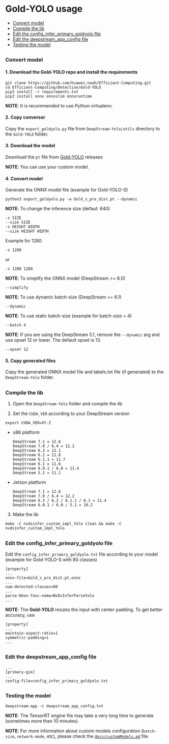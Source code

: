 # Gold-YOLO usage

* [Convert model](#convert-model)
* [Compile the lib](#compile-the-lib)
* [Edit the config_infer_primary_goldyolo file](#edit-the-config_infer_primary_goldyolo-file)
* [Edit the deepstream_app_config file](#edit-the-deepstream_app_config-file)
* [Testing the model](#testing-the-model)

##

### Convert model

#### 1. Download the Gold-YOLO repo and install the requirements

```
git clone https://github.com/huawei-noah/Efficient-Computing.git
cd Efficient-Computing/Detection/Gold-YOLO
pip3 install -r requirements.txt
pip3 install onnx onnxslim onnxruntime
```

**NOTE**: It is recommended to use Python virtualenv.

#### 2. Copy conversor

Copy the `export_goldyolo.py` file from `DeepStream-Yolo/utils` directory to the `Gold-YOLO` folder.

#### 3. Download the model

Download the `pt` file from [Gold-YOLO](https://github.com/huawei-noah/Efficient-Computing/tree/master/Detection/Gold-YOLO) releases

**NOTE**: You can use your custom model.

#### 4. Convert model

Generate the ONNX model file (example for Gold-YOLO-S)

```
python3 export_goldyolo.py -w Gold_s_pre_dist.pt --dynamic
```

**NOTE**: To change the inference size (defaut: 640)

```
-s SIZE
--size SIZE
-s HEIGHT WIDTH
--size HEIGHT WIDTH
```

Example for 1280

```
-s 1280
```

or

```
-s 1280 1280
```

**NOTE**: To simplify the ONNX model (DeepStream >= 6.0)

```
--simplify
```

**NOTE**: To use dynamic batch-size (DeepStream >= 6.1)

```
--dynamic
```

**NOTE**: To use static batch-size (example for batch-size = 4)

```
--batch 4
```

**NOTE**: If you are using the DeepStream 5.1, remove the `--dynamic` arg and use opset 12 or lower. The default opset is 13.

```
--opset 12
```

#### 5. Copy generated files

Copy the generated ONNX model file and labels.txt file (if generated) to the `DeepStream-Yolo` folder.

##

### Compile the lib

1. Open the `DeepStream-Yolo` folder and compile the lib

2. Set the `CUDA_VER` according to your DeepStream version

```
export CUDA_VER=XY.Z
```

* x86 platform

  ```
  DeepStream 7.1 = 12.6
  DeepStream 7.0 / 6.4 = 12.2
  DeepStream 6.3 = 12.1
  DeepStream 6.2 = 11.8
  DeepStream 6.1.1 = 11.7
  DeepStream 6.1 = 11.6
  DeepStream 6.0.1 / 6.0 = 11.4
  DeepStream 5.1 = 11.1
  ```

* Jetson platform

  ```
  DeepStream 7.1 = 12.6
  DeepStream 7.0 / 6.4 = 12.2
  DeepStream 6.3 / 6.2 / 6.1.1 / 6.1 = 11.4
  DeepStream 6.0.1 / 6.0 / 5.1 = 10.2
  ```

3. Make the lib

```
make -C nvdsinfer_custom_impl_Yolo clean && make -C nvdsinfer_custom_impl_Yolo
```

##

### Edit the config_infer_primary_goldyolo file

Edit the `config_infer_primary_goldyolo.txt` file according to your model (example for Gold-YOLO-S with 80 classes)

```
[property]
...
onnx-file=Gold_s_pre_dist.pt.onnx
...
num-detected-classes=80
...
parse-bbox-func-name=NvDsInferParseYolo
...
```

**NOTE**: The **Gold-YOLO** resizes the input with center padding. To get better accuracy, use

```
[property]
...
maintain-aspect-ratio=1
symmetric-padding=1
...
```

##

### Edit the deepstream_app_config file

```
...
[primary-gie]
...
config-file=config_infer_primary_goldyolo.txt
```

##

### Testing the model

```
deepstream-app -c deepstream_app_config.txt
```

**NOTE**: The TensorRT engine file may take a very long time to generate (sometimes more than 10 minutes).

**NOTE**: For more information about custom models configuration (`batch-size`, `network-mode`, etc), please check the [`docs/customModels.md`](customModels.md) file.
